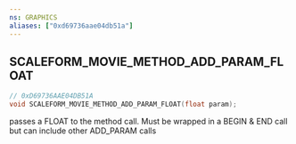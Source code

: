 ```yaml
---
ns: GRAPHICS
aliases: ["0xd69736aae04db51a"]
---
```

## SCALEFORM_MOVIE_METHOD_ADD_PARAM_FLOAT

```c
// 0xD69736AAE04DB51A
void SCALEFORM_MOVIE_METHOD_ADD_PARAM_FLOAT(float param);
```

passes a FLOAT to the method call. Must be wrapped in a BEGIN & END call but can include other ADD_PARAM calls

